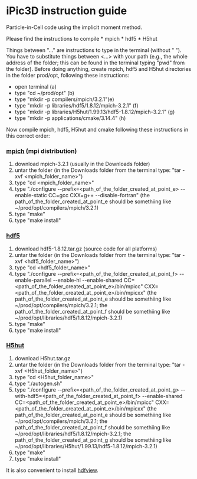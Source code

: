 # iPic3D instruction guide

Particle-in-Cell code using the implicit moment method.

Please find the instructions to compile 
    * mpich
    * hdf5
    * H5hut
    
Things between "..." are instructions to type in the terminal (without " "). You have to substitute things between <...> with your path (e.g., the whole address of the folder; this can be found in the terminal typing "pwd" from the folder).
Before doing anything, create mpich, hdf5 and H5hut directories in the folder prod/opt, following these instructions:

* open terminal (a)
* type "cd ~/prod/opt" (b)
* type "mkdir -p compilers/mpich/3.2.1"(e)
* type "mkdir -p libraries/hdf5/1.8.12/mpich-3.2.1" (f)
* type "mkdir -p libraries/H5hut/1.99.13/hdf5-1.8.12/mpich-3.2.1" (g)
* type "mkdir -p applications/cmake/3.14.4" (h)

Now compile mpich, hdf5, H5hut and cmake following these instructions in this correct order:

### [mpich](https://www.mpich.org/downloads/) (mpi distribution)
1) download mpich-3.2.1 (usually in the Downloads folder)
2) untar the folder (in the Downloads folder from the terminal type: "tar -xvf <mpich_folder_name>")
3) type "cd <mpich_folder_name>"
4) type "./configure --prefix=<path_of_the_folder_created_at_point_e> --enable-static CC=gcc CXX=g++ --disable-fortran"
(the path_of_the_folder_created_at_point_e should be somethiing like ~/prod/opt/compilers/mpich/3.2.1)
5) type "make"
6) type "make install"

### [hdf5](https://support.hdfgroup.org/ftp/HDF5/releases/hdf5-1.8/hdf5-1.8.12/obtain51812.html)

1) download hdf5-1.8.12.tar.gz (source code for all platforms)
2) untar the folder (in the Downloads folder from the terminal type: "tar -xvf <hdf5_folder_name>")
3) type "cd <hdf5_folder_name>"
4) type "./configure --prefix=<path_of_the_folder_created_at_point_f>  --enable-parallel --enable-hl --enable-shared CC=<path_of_the_folder_created_at_point_e>/bin/mpicc" CXX=<path_of_the_folder_created_at_point_e>/bin/mpicxx"
(the path_of_the_folder_created_at_point_e should be somethiing like ~/prod/opt/compilers/mpich/3.2.1; the path_of_the_folder_created_at_point_f should be somethiing like ~/prod/opt/libraries/hdf5/1.8.12/mpich-3.2.1)
5) type "make"
6) type "make install"

### [H5hut](https://gitlab.psi.ch/H5hut/src/tree/1.99.13)

1) download H5hut.tar.gz
2) untar the folder (in the Downloads folder from the terminal type: "tar -xvf <H5hut_folder_name>")
3) type "cd <H5hut_folder_name>"
4) type "./autogen.sh"
5) type "./configure --prefix=<path_of_the_folder_created_at_point_g> --with-hdf5=<path_of_the_folder_created_at_point_f>  --enable-shared CC=<path_of_the_folder_created_at_point_e>/bin/mpicc" CXX=<path_of_the_folder_created_at_point_e>/bin/mpicxx"
(the path_of_the_folder_created_at_point_e should be somethiing like ~/prod/opt/compilers/mpich/3.2.1; the path_of_the_folder_created_at_point_f should be somethiing like ~/prod/opt/libraries/hdf5/1.8.12/mpich-3.2.1;
the path_of_the_folder_created_at_point_g should be somethiing like ~/prod/opt/libraries/H5hut/1.99.13/hdf5-1.8.12/mpich-3.2.1)
6) type "make"
7) type "make install"

It is also convenient to install [hdfview](https://www.hdfgroup.org/downloads/hdfview/).
